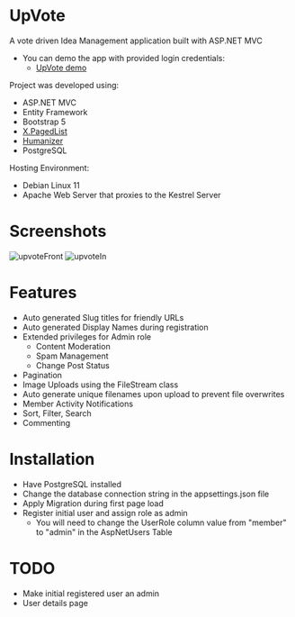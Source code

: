 # UpVote
A vote driven Idea Management application built with ASP.NET MVC
- You can demo the app with provided login credentials:
  - [UpVote demo](http://upvote.samphal.com)

Project was developed using:
- ASP.NET MVC
- Entity Framework
- Bootstrap 5
- [X.PagedList](https://github.com/dncuug/X.PagedList)
- [Humanizer](https://github.com/Humanizr/Humanizer)
- PostgreSQL

Hosting Environment:
- Debian Linux 11
- Apache Web Server that proxies to the Kestrel Server

# Screenshots
![upvoteFront](https://user-images.githubusercontent.com/111925825/210673837-baffb70d-300f-4321-b68c-5590e0ad4d13.jpg)
![upvoteIn](https://user-images.githubusercontent.com/111925825/210673839-8e9c9fc9-72a5-4e65-a2d5-deb40d813f6a.jpg)

# Features
- Auto generated Slug titles for friendly URLs
- Auto generated Display Names during registration
- Extended privileges for Admin role 
  - Content Moderation
  - Spam Management
  - Change Post Status
- Pagination
- Image Uploads using the FileStream class
- Auto generate unique filenames upon upload to prevent file overwrites
- Member Activity Notifications
- Sort, Filter, Search
- Commenting

# Installation
- Have PostgreSQL installed
- Change the database connection string in the appsettings.json file
- Apply Migration during first page load
- Register initial user and assign role as admin
  - You will need to change the UserRole column value from "member" to "admin" in the AspNetUsers Table
  
 # TODO
 - Make initial registered user an admin
 - User details page
